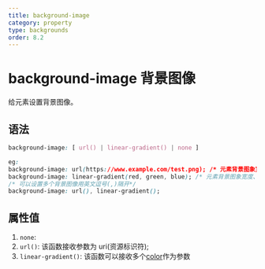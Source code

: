 ```yaml
---
title: background-image
category: property
type: backgrounds
order: 8.2
---
```


# background-image 背景图像

给元素设置背景图像。

## 语法

```css
background-image: [ url() | linear-gradient() | none ]

eg:
background-image: url(https://www.example.com/test.png); /* 元素背景图象宽度、高度为 10px */
background-image: linear-gradient(red, green, blue); /* 元素背景图象宽度、高度为 10px */
/* 可以设置多个背景图像用英文逗号(,)隔开*/
background-image: url(), linear-gradient();
```

## 属性值

1. `none`:
1. `url()`: 该函数接收参数为 uri(资源标识符);
1. `linear-gradient()`: 该函数可以接收多个[color](/front-end/CSS/values#anchor-值类型)作为参数
